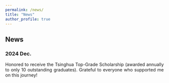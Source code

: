```yaml
---
permalink: /news/
title: "News"
author_profile: true
---
```


## News

### 2024 Dec.

<p align="justify">
Honored to receive the Tsinghua Top-Grade Scholarship (awarded annually to only 10 outstanding graduates). Grateful to everyone who supported me on this journey!
</p>

